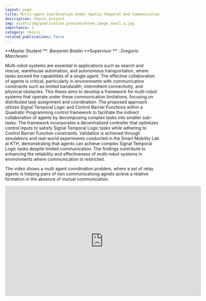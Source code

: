 ```yaml
---
layout: page
title: Multi-agent Coordination Under Spatio-Temporal And Communication Constraints
description: thesis project
img: assets/img/publication_preview/drone_image_small_a.jpg
importance: 1
category: thesis
related_publications: false
---
```


**Master Student **: *Banjamin Bradin*
**Supervisor **    : *Gregorio Marchesini*

Multi-robot systems are essential in applications such as search and rescue, warehouse automation, and autonomous transportation, where tasks exceed the capabilities of a single agent. The effective collaboration of agents is critical, particularly in environments with communication constraints such as limited bandwidth, intermittent connectivity, and physical obstacles. This thesis aims to develop a framework for multi-robot systems that operate under these communication limitations, focusing on distributed task assignment and coordination. The proposed approach utilizes Signal Temporal Logic and Control Barrier Functions within a Quadratic Programming control framework to facilitate the indirect collaboration of agents by decomposing complex tasks into smaller sub-tasks. The framework incorporates a decentralized controller that optimizes control inputs to satisfy Signal Temporal Logic tasks while adhering to Control Barrier Function constraints. Validation is achieved through simulations and real-world experiments conducted in the Smart Mobility Lab at KTH, demonstrating that agents can achieve complex Signal Temporal Logic tasks despite limited communication. The findings contribute to enhancing the reliability and effectiveness of multi-robot systems in environments where communication is restricted.

The video shows a multi agent coordination problem, where a set of relay agents is helping pairs of non communicationg agnets acieve a relative formation in the absence of mutual communication.

<div style="text-align: center;">
  <iframe width="640" height="360" 
          src="https://www.youtube.com/embed/joC_Xkk0ldY" 
          frameborder="0" 
          allow="accelerometer; autoplay; clipboard-write; encrypted-media; gyroscope; picture-in-picture" 
          allowfullscreen>
  </iframe>
</div>